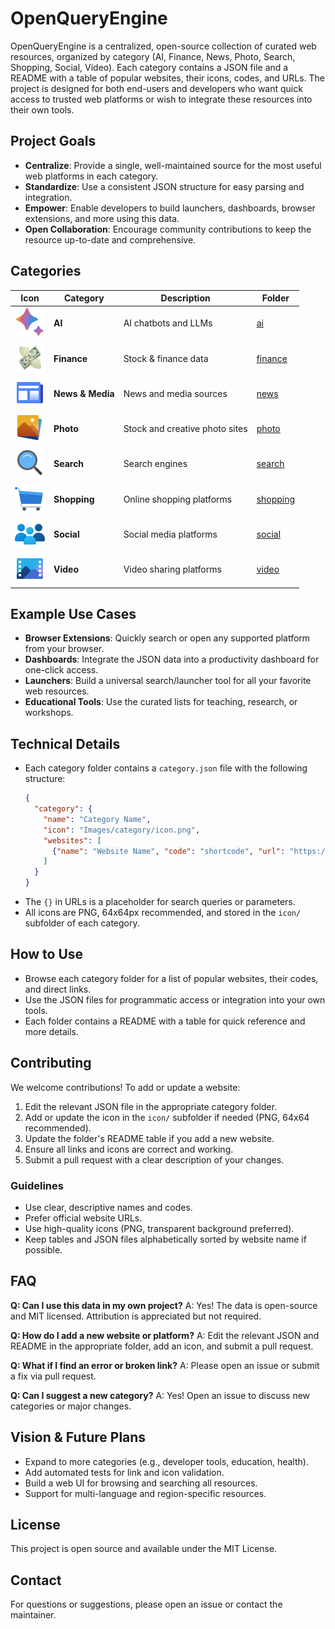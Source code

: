 # OpenQueryEngine

OpenQueryEngine is a centralized, open-source collection of curated web resources, organized by category (AI, Finance, News, Photo, Search, Shopping, Social, Video). Each category contains a JSON file and a README with a table of popular websites, their icons, codes, and URLs. The project is designed for both end-users and developers who want quick access to trusted web platforms or wish to integrate these resources into their own tools.

## Project Goals
- **Centralize**: Provide a single, well-maintained source for the most useful web platforms in each category.
- **Standardize**: Use a consistent JSON structure for easy parsing and integration.
- **Empower**: Enable developers to build launchers, dashboards, browser extensions, and more using this data.
- **Open Collaboration**: Encourage community contributions to keep the resource up-to-date and comprehensive.

## Categories

| Icon | Category | Description | Folder |
|------|----------|-------------|--------|
| ![AI](ai/icon/ai.png) | **AI** | AI chatbots and LLMs | [ai](./ai) |
| ![Finance](finance/icon/finance.png) | **Finance** | Stock & finance data | [finance](./finance) |
| ![News](news/icon/news.png) | **News & Media** | News and media sources | [news](./news) |
| ![Photo](photo/icon/photo.png) | **Photo** | Stock and creative photo sites | [photo](./photo) |
| ![Search](search/icon/search.png) | **Search** | Search engines | [search](./search) |
| ![Shopping](shopping/icon/shop.png) | **Shopping** | Online shopping platforms | [shopping](./shopping) |
| ![Social](social/icon/social.png) | **Social** | Social media platforms | [social](./social) |
| ![Video](video/icon/video.png) | **Video** | Video sharing platforms | [video](./video) |

## Example Use Cases
- **Browser Extensions**: Quickly search or open any supported platform from your browser.
- **Dashboards**: Integrate the JSON data into a productivity dashboard for one-click access.
- **Launchers**: Build a universal search/launcher tool for all your favorite web resources.
- **Educational Tools**: Use the curated lists for teaching, research, or workshops.

## Technical Details
- Each category folder contains a `category.json` file with the following structure:
  ```json
  {
    "category": {
      "name": "Category Name",
      "icon": "Images/category/icon.png",
      "websites": [
        {"name": "Website Name", "code": "shortcode", "url": "https://example.com/?q={}", "icon": "Images/category/website.png"}
      ]
    }
  }
  ```
- The `{}` in URLs is a placeholder for search queries or parameters.
- All icons are PNG, 64x64px recommended, and stored in the `icon/` subfolder of each category.

## How to Use
- Browse each category folder for a list of popular websites, their codes, and direct links.
- Use the JSON files for programmatic access or integration into your own tools.
- Each folder contains a README with a table for quick reference and more details.

## Contributing
We welcome contributions! To add or update a website:

1. Edit the relevant JSON file in the appropriate category folder.
2. Add or update the icon in the `icon/` subfolder if needed (PNG, 64x64 recommended).
3. Update the folder's README table if you add a new website.
4. Ensure all links and icons are correct and working.
5. Submit a pull request with a clear description of your changes.

### Guidelines
- Use clear, descriptive names and codes.
- Prefer official website URLs.
- Use high-quality icons (PNG, transparent background preferred).
- Keep tables and JSON files alphabetically sorted by website name if possible.

## FAQ
**Q: Can I use this data in my own project?**
A: Yes! The data is open-source and MIT licensed. Attribution is appreciated but not required.

**Q: How do I add a new website or platform?**
A: Edit the relevant JSON and README in the appropriate folder, add an icon, and submit a pull request.

**Q: What if I find an error or broken link?**
A: Please open an issue or submit a fix via pull request.

**Q: Can I suggest a new category?**
A: Yes! Open an issue to discuss new categories or major changes.

## Vision & Future Plans
- Expand to more categories (e.g., developer tools, education, health).
- Add automated tests for link and icon validation.
- Build a web UI for browsing and searching all resources.
- Support for multi-language and region-specific resources.

## License
This project is open source and available under the MIT License.

## Contact
For questions or suggestions, please open an issue or contact the maintainer.

